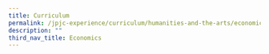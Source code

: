 ```yaml
---
title: Curriculum
permalink: /jpjc-experience/curriculum/humanities-and-the-arts/economics/curriculum/
description: ""
third_nav_title: Economics
---
```

